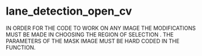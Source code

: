 # lane_detection_open_cv

IN ORDER FOR THE CODE TO WORK ON ANY IMAGE THE MODIFICATIONS MUST BE MADE IN CHOOSING THE REGION OF SELECTION . THE PARAMETERS OF THE MASK IMAGE MUST BE HARD CODED IN THE FUNCTION.
